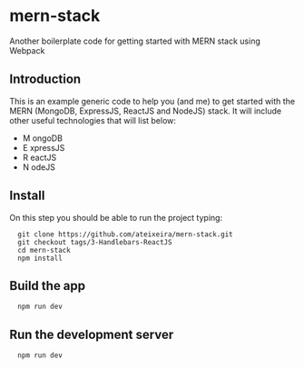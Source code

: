 # mern-stack
Another boilerplate code for getting started with MERN stack using Webpack

## Introduction
This is an example generic code to help you (and me) to get started with the MERN (MongoDB, ExpressJS, ReactJS and NodeJS) stack. It will include other useful technologies that will list below:

* M ongoDB
* E xpressJS
* R eactJS
* N odeJS


## Install
On this step you should be able to run the project typing:
```
  git clone https://github.com/ateixeira/mern-stack.git
  git checkout tags/3-Handlebars-ReactJS
  cd mern-stack
  npm install
```
## Build the app
```
  npm run dev
```
## Run the development server
```
  npm run dev
```
